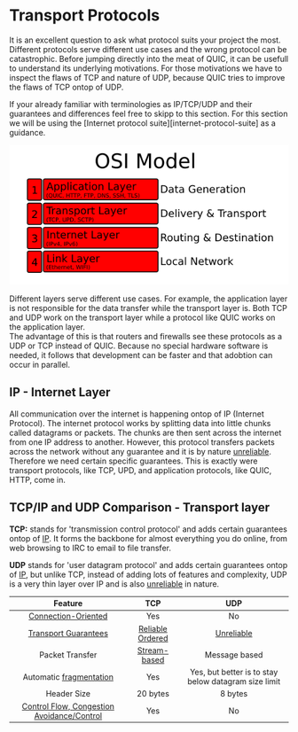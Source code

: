 # Transport Protocols

It is an excellent question to ask what protocol suits your project the most. 
Different protocols serve different use cases and the wrong protocol can be catastrophic. 
Before jumping directly into the meat of QUIC, it can be usefull to understand its underlying motivations. 
For those motivations we have to inspect the flaws of TCP and nature of UDP, 
because QUIC tries to improve the flaws of TCP ontop of UDP.
 
If your already familiar with terminologies as IP/TCP/UDP and their guarantees and differences feel free to skipp to this section. 
For this section we will be using the [Internet protocol suite][internet-protocol-suite] as a guidance. 

![OSI model](../images/osi-model.png)

Different layers serve different use cases. 
For example, the application layer is not responsible for the data transfer while the transport layer is. 
Both TCP and UDP work on the transport layer while a protocol like QUIC works on the application layer.  
The advantage of this is that routers and firewalls see these protocols as a UDP or TCP instead of QUIC.
Because no special hardware software is needed, it follows that development can be faster and that adobtion can occur in parallel.

## IP - Internet Layer

All communication over the internet is happening ontop of IP (Internet Protocol). 
The internet protocol works by splitting data into little chunks called datagrams or packets. 
The chunks are then sent across the internet from one IP address to another.
However, this protocol transfers packets across the network without any guarantee and it is by nature [unreliable][unreliable].
Therefore we need certain specific guarantees. 
This is exactly were transport protocols, like TCP, UPD, and application protocols, like QUIC, HTTP, come in. 

## TCP/IP and UDP Comparison - Transport layer

**TCP:** stands for 'transmission control protocol' and adds certain guarantees ontop of [IP](#ip). 
It forms the backbone for almost everything you do online, from web browsing to IRC to email to file transfer.

**UDP** stands for 'user datagram protocol'  and adds certain guarantees ontop of [IP](#ip), but unlike TCP, 
instead of adding lots of features and complexity, UDP is a very thin layer over IP and is also [unreliable][unreliable] in nature.

| Feature |  TCP  | UDP |
| :-------------: | :-------------: | :-------------:    |
|  [Connection-Oriented][connection-oriented]  |       Yes                              |      No                       |
|  [Transport Guarantees][transport-gurantees] | [Reliable Ordered][reliable-ordered]   |      [Unreliable][unreliable] |
|  Packet Transfer                             | [Stream-based][stream-based]           |      Message based            |
|  Automatic [fragmentation][ip-fragmentation] | Yes                                    |      Yes, but better is to stay below datagram size limit |
|  Header Size                                 |  20 bytes                              |      8 bytes                  |
|  [Control Flow, Congestion Avoidance/Control][congestion-control] | Yes               |      No                       |                                            

[stream-based]: https://en.wikipedia.org/wiki/Stream_(computing)
[congestion-control]: https://en.wikipedia.org/wiki/TCP_congestion_control
[connection-oriented]: https://en.wikipedia.org/wiki/Connection-oriented_communication
[ip-fragmentation]: https://en.wikipedia.org/wiki/IP_fragmentation
[unreliable]: ./transport-guarantees.md#unreliable
[reliable-ordered]: ./transport-guarantees.md#reliable-ordered
[reliable-sequenced]: ./transport-guarantees.md#reliable-sequenced
[transport-gurantees]: ./transport-guarantees.md